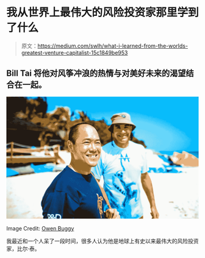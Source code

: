 # 我从世界上最伟大的风险投资家那里学到了什么

> 原文：<https://medium.com/swlh/what-i-learned-from-the-worlds-greatest-venture-capitalist-15c1849be953>

## Bill Tai 将他对风筝冲浪的热情与对美好未来的渴望结合在一起。

![](img/fb7d49b54ea09dc4f19ed8e8c0922d84.png)

Image Credit: [Owen Buggy](https://www.facebook.com/owenbuggyphotography/)

我最近和一个人呆了一段时间，很多人认为他是地球上有史以来最伟大的风险投资家，比尔·泰。